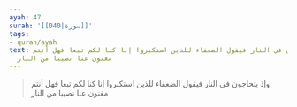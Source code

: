 ```yaml
---
ayah: 47
surah: '[[040|سورة]]'
tags:
- quran/ayah
text: وإذ يتحاجون في النار فيقول الضعفاء للذين استكبروا إنا كنا لكم تبعا فهل أنتم
  مغنون عنا نصيبا من النار
---
```

> وإذ يتحاجون في النار فيقول الضعفاء للذين استكبروا إنا كنا لكم تبعا فهل أنتم مغنون عنا نصيبا من النار
